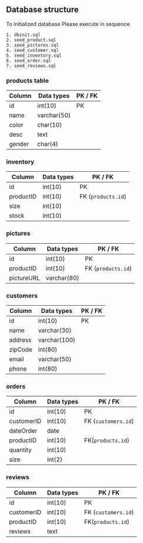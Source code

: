 ## Database structure 

To initialized database
Please execute in sequence
```
1. dbinit.sql
2. seed_product.sql
3. seed_pictures.sql
4. seed_customer.sql
5. seed_inventory.sql
6. seed_order.sql
7. seed_reviews.sql
```

### products table
| Column | Data types | PK / FK |
| ------ | ---------- | ------- |
| id | int(10) | PK |
| name | varchar(50) | |
| color | char(10) | |
| desc | text | |
| gender | char(4) | |

### inventory
| Column | Data types | PK / FK |
| ------ | ---------- | ------- |
| id | int(10) | PK |
| productID | int(10) | FK (`products.id`) |
| size | int(10) | |
| stock | int(10) | |

### pictures
| Column | Data types | PK / FK |
| ------ | ---------- | ------- |
| id | int(10) | PK |
| productID | int(10) | FK (`products.id`) |
| pictureURL | varchar(80) | |

### customers
| Column | Data types | PK / FK |
| ------ | ---------- | ------- |
| id | int(10) | PK |
| name | varchar(30) | |
| address | varchar(100) | |
| zipCode | int(80) | |
| email | varchar(50) | |
| phone | int(80) | |

### orders
| Column | Data types | PK / FK |
| ------ | ---------- | ------- |
| id | int(10) | PK |
| customerID | int(10) | FK (`customers.id`) |
| dateOrder | date | |
| productID | int(10) | FK(`products.id`) |
| quantity | int(10) | |
| size | int(2) | |

### reviews
| Column | Data types | PK / FK |
| ------ | ---------- | ------- |
| id | int(10) | PK |
| customerID | int(10) | FK (`customers.id`) |
| productID | int(10) | FK(`products.id`) |
| reviews | text | |
